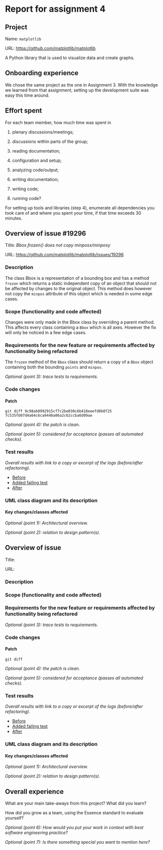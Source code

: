 # Report for assignment 4

## Project

Name: `matplotlib`

URL: https://github.com/matplotlib/matplotlib

A Python library that is used to visualize data and create graphs.

## Onboarding experience
We chose the same project as the one in Assignment 3. With the knowledge we learned from that assignment, setting up the development suite was easy this time around.

## Effort spent

For each team member, how much time was spent in

1. plenary discussions/meetings;

2. discussions within parts of the group;

3. reading documentation;

4. configuration and setup;

5. analyzing code/output;

6. writing documentation;

7. writing code;

8. running code?

For setting up tools and libraries (step 4), enumerate all dependencies
you took care of and where you spent your time, if that time exceeds
30 minutes.

## Overview of issue #19296

Title: *Bbox.frozen() does not copy minposx/minposy*

URL: https://github.com/matplotlib/matplotlib/issues/19296

### Description
The class Bbox is a representation of a bounding box and has a method `frozen` which returns a static independent copy of an object that should not be affected by changes to the original object. This method does however not copy the `minpos` attribute of this object which is needed in some edge cases.

### Scope (functionality and code affected)
Changes were only made in the Bbox class by overriding a parent method. This affects every class containing a `Bbox` which is all axes. However the fix will only be noticed in a few edge cases.

### Requirements for the new feature or requirements affected by functionality being refactored
The `frozen` method of the `Bbox` class should return a copy of a `Bbox` object containing both the bounding `points` and `minpos`.

*Optional (point 3): trace tests to requirements.*

### Code changes

#### Patch

`git diff 9c98ab0992915cf7c2be030c6b418eeefd0b0f25 7c535fb07d4a64c6ca9440a06a2c62ccba6d09ae`

*Optional (point 4): the patch is clean.*

*Optional (point 5): considered for acceptance (passes all automated checks).*

### Test results
*Overall results with link to a copy or excerpt of the logs (before/after
refactoring).*

- [Before](test-reports/mac-before-test.txt)
- [Added failing test](test-reports/mac-with-frozen-test.txt)
- [After]()

### UML class diagram and its description

#### Key changes/classes affected

*Optional (point 1): Architectural overview.*

*Optional (point 2): relation to design pattern(s).*

## Overview of issue #

Title:

URL:

### Description

### Scope (functionality and code affected)

### Requirements for the new feature or requirements affected by functionality being refactored

*Optional (point 3): trace tests to requirements.*

### Code changes

#### Patch

`git diff`

*Optional (point 4): the patch is clean.*

*Optional (point 5): considered for acceptance (passes all automated checks).*

### Test results
*Overall results with link to a copy or excerpt of the logs (before/after
refactoring).*

- [Before]()
- [Added failing test]()
- [After]()

### UML class diagram and its description

#### Key changes/classes affected

*Optional (point 1): Architectural overview.*

*Optional (point 2): relation to design pattern(s).*

## Overall experience

What are your main take-aways from this project? What did you learn?

How did you grow as a team, using the Essence standard to evaluate yourself?

*Optional (point 6): How would you put your work in context with best software engineering practice?*

*Optional (point 7): Is there something special you want to mention here?*
